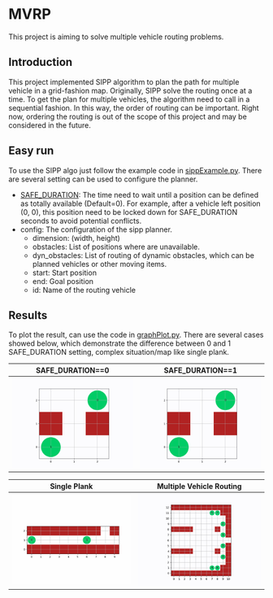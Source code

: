 # MVRP

This project is aiming to solve multiple vehicle routing problems.

## Introduction

This project implemented SIPP algorithm to plan the path for multiple vehicle in a grid-fashion map.
Originally, SIPP solve the routing once at a time. To get the plan for multiple
vehicles, the algorithm need to call in a sequential fashion. In this way, the
order of routing can be important. Right now, ordering the routing is out of the 
scope of this project and may be considered in the future.

## Easy run

To use the SIPP algo just follow the example code in [sippExample.py](/sippExample.py).
There are several setting can be used to configure the planner.

- [SAFE_DURATION](/sipp/constants.py): The time need to wait until a position can be defined as totally available (Default=0). 
For example, after a vehicle left position (0, 0), this position need to be locked down for SAFE_DURATION
seconds to avoid potential conflicts.
- config: The configuration of the sipp planner.
  - dimension: (width, height)
  - obstacles: List of positions where are unavailable.
  - dyn_obstacles: List of routing of dynamic obstacles, which can be planned vehicles or other moving items.
  - start: Start position
  - end: Goal position
  - id: Name of the routing vehicle

## Results

To plot the result, can use the code in [graphPlot.py](/sipp/graphPlot.py).
There are several cases showed below, which demonstrate the difference between 0 and 1 SAFE_DURATION setting, 
complex situation/map like single plank.

| SAFE_DURATION==0           | SAFE_DURATION==1           |
|----------------------------|----------------------------|
| ![0](/pic/svrp_0_safe.gif) | ![1](/pic/svrp_1_safe.gif) |


| Single Plank                  | Multiple Vehicle Routing    |
|-------------------------------|-----------------------------|
| ![0](/pic/svrp_sp_1_safe.gif) | ![1](/pic/mvrp_1_safe.gif)  |
